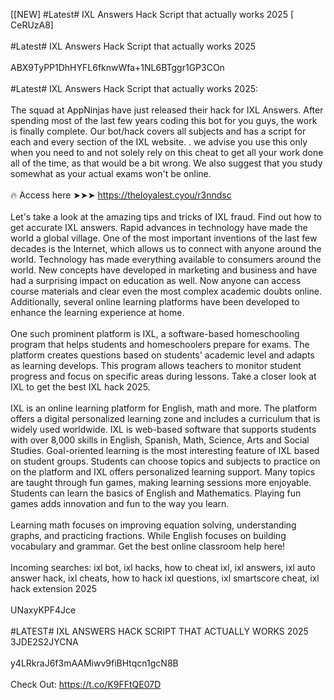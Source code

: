 [[NEW] #Latest# IXL Answers Hack Script that actually works 2025 [ CeRUzA8]
<br>
<br>#Latest# IXL Answers Hack Script that actually works 2025
<br>
<br>ABX9TyPP1DhHYFL6fknwWfa+1NL6BTggr1GP3COn
<br>
<br>#Latest# IXL Answers Hack Script that actually works 2025:
<br>
<br>The squad at AppNinjas have just released their hack for IXL Answers. After spending most of the last few years coding this bot for you guys, the work is finally complete. Our bot/hack covers all subjects and has a script for each and every section of the IXL website. . we advise you use this only when you need to and not solely rely on this cheat to get all your work done all of the time, as that would be a bit wrong. We also suggest that you study somewhat as your actual exams won't be online. 
<br>
<br>🔥 Access here ➤➤➤ https://theloyalest.cyou/r3nndsc
<br>
<br>Let's take a look at the amazing tips and tricks of IXL fraud. Find out how to get accurate IXL answers. Rapid advances in technology have made the world a global village. One of the most important inventions of the last few decades is the Internet, which allows us to connect with anyone around the world. Technology has made everything available to consumers around the world. New concepts have developed in marketing and business and have had a surprising impact on education as well. Now anyone can access course materials and clear even the most complex academic doubts online. Additionally, several online learning platforms have been developed to enhance the learning experience at home. 
<br>
<br>One such prominent platform is IXL, a software-based homeschooling program that helps students and homeschoolers prepare for exams. The platform creates questions based on students' academic level and adapts as learning develops. This program allows teachers to monitor student progress and focus on specific areas during lessons. Take a closer look at IXL to get the best IXL hack 2025. 
<br>
<br>IXL is an online learning platform for English, math and more. The platform offers a digital personalized learning zone and includes a curriculum that is widely used worldwide. IXL is web-based software that supports students with over 8,000 skills in English, Spanish, Math, Science, Arts and Social Studies. Goal-oriented learning is the most interesting feature of IXL based on student groups. Students can choose topics and subjects to practice on on the platform and IXL offers personalized learning support. Many topics are taught through fun games, making learning sessions more enjoyable. Students can learn the basics of English and Mathematics. Playing fun games adds innovation and fun to the way you learn. 
<br>
<br>Learning math focuses on improving equation solving, understanding graphs, and practicing fractions. While English focuses on building vocabulary and grammar. Get the best online classroom help here!
<br>
<br>Incoming searches: ixl bot, ixl hacks, how to cheat ixl, ixl answers, ixl auto answer hack, ixl cheats, how to hack ixl questions, ixl smartscore cheat, ixl hack extension 2025
<br>
<br>UNaxyKPF4Jce
<br>
<br>#LATEST# IXL ANSWERS HACK SCRIPT THAT ACTUALLY WORKS 2025 3JDE2S2JYCNA
<br>
<br>y4LRkraJ6f3mAAMiwv9fiBHtqcn1gcN8B
<br>
<br>Check Out: https://t.co/K9FFtQE07D
<br>
